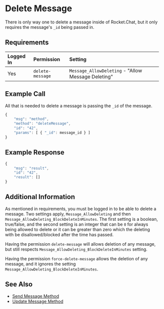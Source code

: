 # Delete Message

There is only way one to delete a message inside of Rocket.Chat, but it only requires the message's `_id` being passed in.

## Requirements

| Logged In | Permission | Setting |
| :--- | :--- | :--- |
| Yes | `delete-message` | `Message_AllowDeleting` - "Allow Message Deleting" |

## Example Call

All that is needed to delete a message is passing the `_id` of the message.

```javascript
{
    "msg": "method",
    "method": "deleteMessage",
    "id": "42",
    "params": [ { "_id": message_id } ]
}
```

## Example Response

```javascript
{
    "msg": "result",
    "id": "42",
    "result": []
}
```

## Additional Information

As mentioned in requirements, you must be logged in to be able to delete a message. Two settings apply, `Message_AllowDeleting` and then `Message_AllowDeleting_BlockDeleteInMinutes`. The first setting is a boolean, true/false, and the second setting is an integer that can be `0` for always being allowed to delete or it can be greater than zero which the deleting with be disallowed/blocked after the time has passed.

Having the permission `delete-message` will allows deletion of any message, but still respects `Message_AllowDeleting_BlockDeleteInMinutes` setting.

Having the permission `force-delete-message` allows the deletion of any message, and it ignores the setting `Message_AllowDeleting_BlockDeleteInMinutes`.

## See Also

* [Send Message Method](send-message.md)
* [Update Message Method](update-message.md)

